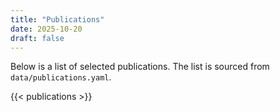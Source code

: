 ```yaml
---
title: "Publications"
date: 2025-10-20
draft: false
---
```


Below is a list of selected publications. The list is sourced from `data/publications.yaml`.

{{< publications >}}
